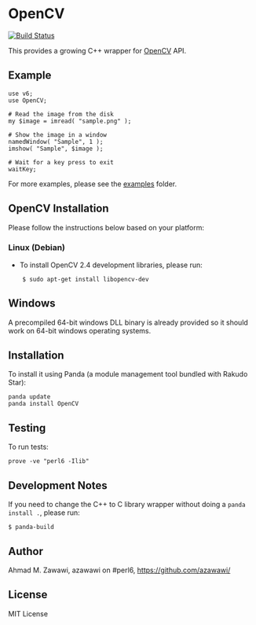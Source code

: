 # OpenCV
[![Build Status](https://travis-ci.org/azawawi/perl6-opencv.svg?branch=master)](https://travis-ci.org/azawawi/perl6-opencv)

This provides a growing C++ wrapper for [OpenCV](http://opencv.org) API.

## Example

```Perl6
use v6;
use OpenCV;

# Read the image from the disk
my $image = imread( "sample.png" );

# Show the image in a window
namedWindow( "Sample", 1 );
imshow( "Sample", $image );

# Wait for a key press to exit
waitKey;
```

For more examples, please see the [examples](examples) folder.

## OpenCV Installation

Please follow the instructions below based on your platform:

### Linux (Debian)

- To install OpenCV 2.4 development libraries, please run:
```
    $ sudo apt-get install libopencv-dev
```

## Windows

A precompiled 64-bit windows DLL binary is already provided so it should work
on 64-bit windows operating systems.

## Installation

To install it using Panda (a module management tool bundled with Rakudo Star):

    panda update
    panda install OpenCV

## Testing

To run tests:

    prove -ve "perl6 -Ilib"

## Development Notes

If you need to change the C++ to C library wrapper without doing a
`panda install .`, please run:
```
$ panda-build
```

## Author

Ahmad M. Zawawi, azawawi on #perl6, https://github.com/azawawi/

## License

MIT License
